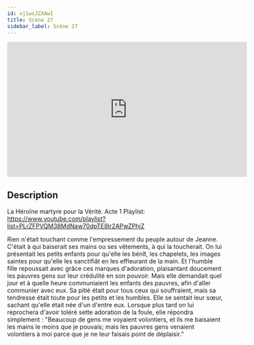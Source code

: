 ```yaml
---
id: vj1wsJZXAwI
title: Scène 27
sidebar_label: Scène 27
---
```


<iframe
  width="560"
  height="315"
  src="https://www.youtube.com/embed/vj1wsJZXAwI"
  title="YouTube video player"
  frameborder="0"
  allow="accelerometer; autoplay; clipboard-write; encrypted-media; gyroscope; picture-in-picture; web-share"
  referrerpolicy="strict-origin-when-cross-origin"
  allowfullscreen
></iframe>

## Description

La Héroïne martyre pour la Vérité. Acte 1
Playlist: https://www.youtube.com/playlist?list=PLrZFPVQM38MdNaw70dpTE8Ir2APwZPhjZ

Rien n'était touchant comme l'empressement du peuple autour de Jeanne. C'était à qui baiserait ses mains ou ses vêtements, à qui la toucherait. On lui présentait les petits enfants pour qu'elle les bénît, les chapelets, les images saintes pour qu'elle les sanctifiât en les effleurant de la main. Et l'humble fille repoussait avec grâce ces marques d'adoration, plaisantant doucement les pauvres gens sur leur crédulité en son pouvoir. Mais elle demandait quel jour et à quelle heure communiaient les enfants des pauvres, afin d'aller communier avec eux.
Sa pitié était pour tous ceux qui souffraient, mais sa tendresse était toute pour les petits et les humbles. Elle se sentait leur sœur, sachant qu'elle était née d'un d'entre eux. Lorsque plus tard on lui reprochera d'avoir toléré sette adoration de la foule, elie répondra simplement : 
"Beaucoup de gens me voyaient volontiers, et ils me baisaient les mains le moins que je pouvais; mais les pauvres gens venaient volontiers à moi parce que je ne leur faisais point de déplaisir."
